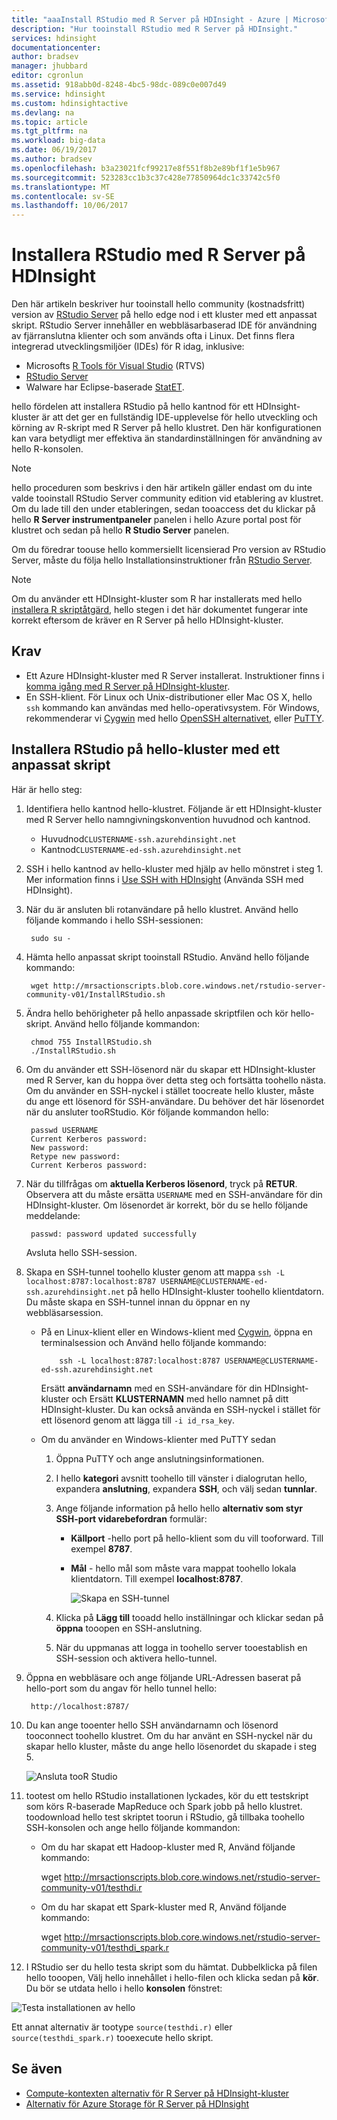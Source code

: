 ```yaml
---
title: "aaaInstall RStudio med R Server på HDInsight - Azure | Microsoft Docs"
description: "Hur tooinstall RStudio med R Server på HDInsight."
services: hdinsight
documentationcenter: 
author: bradsev
manager: jhubbard
editor: cgronlun
ms.assetid: 918abb0d-8248-4bc5-98dc-089c0e007d49
ms.service: hdinsight
ms.custom: hdinsightactive
ms.devlang: na
ms.topic: article
ms.tgt_pltfrm: na
ms.workload: big-data
ms.date: 06/19/2017
ms.author: bradsev
ms.openlocfilehash: b3a23021fcf99217e8f551f8b2e89bf1f1e5b967
ms.sourcegitcommit: 523283cc1b3c37c428e77850964dc1c33742c5f0
ms.translationtype: MT
ms.contentlocale: sv-SE
ms.lasthandoff: 10/06/2017
---
```

# <a name="installing-rstudio-with-r-server-on-hdinsight"></a>Installera RStudio med R Server på HDInsight

Den här artikeln beskriver hur tooinstall hello community (kostnadsfritt) version av [RStudio Server](https://www.rstudio.com/products/rstudio-server/) på hello edge nod i ett kluster med ett anpassat skript. RStudio Server innehåller en webbläsarbaserad IDE för användning av fjärranslutna klienter och som används ofta i Linux. Det finns flera integrerad utvecklingsmiljöer (IDEs) för R idag, inklusive:

- Microsofts [R Tools för Visual Studio](https://www.visualstudio.com/en-us/features/rtvs-vs.aspx) (RTVS) 
- [RStudio Server](https://www.rstudio.com/products/rstudio-server/) 
- Walware har Eclipse-baserade [StatET](http://www.walware.de/goto/statet).

hello fördelen att installera RStudio på hello kantnod för ett HDInsight-kluster är att det ger en fullständig IDE-upplevelse för hello utveckling och körning av R-skript med R Server på hello klustret. Den här konfigurationen kan vara betydligt mer effektiva än standardinställningen för användning av hello R-konsolen.

> [!NOTE]
> hello proceduren som beskrivs i den här artikeln gäller endast om du inte valde tooinstall RStudio Server community edition vid etablering av klustret. Om du lade till den under etableringen, sedan tooaccess det du klickar på hello **R Server instrumentpaneler** panelen i hello Azure portal post för klustret och sedan på hello **R Studio Server** panelen. 

Om du föredrar toouse hello kommersiellt licensierad Pro version av RStudio Server, måste du följa hello Installationsinstruktioner från [RStudio Server](https://www.rstudio.com/products/rstudio/download-server/).

> [!NOTE]
> Om du använder ett HDInsight-kluster som R har installerats med hello [installera R skriptåtgärd](hdinsight-hadoop-r-scripts-linux.md), hello stegen i det här dokumentet fungerar inte korrekt eftersom de kräver en R Server på hello HDInsight-kluster.
>
> 

## <a name="prerequisites"></a>Krav

* Ett Azure HDInsight-kluster med R Server installerat. Instruktioner finns i [komma igång med R Server på HDInsight-kluster](hdinsight-hadoop-r-server-get-started.md).
* En SSH-klient. För Linux och Unix-distributioner eller Mac OS X, hello `ssh` kommando kan användas med hello-operativsystem. För Windows, rekommenderar vi [Cygwin](http://www.redhat.com/services/custom/cygwin/) med hello [OpenSSH alternativet](https://www.youtube.com/watch?v=CwYSvvGaiWU), eller [PuTTY](http://www.chiark.greenend.org.uk/~sgtatham/putty/download.html).  

## <a name="install-rstudio-on-hello-cluster-using-a-custom-script"></a>Installera RStudio på hello-kluster med ett anpassat skript

Här är hello steg:

1. Identifiera hello kantnod hello-klustret. Följande är ett HDInsight-kluster med R Server hello namngivningskonvention huvudnod och kantnod.
   * Huvudnod`CLUSTERNAME-ssh.azurehdinsight.net`
   * Kantnod`CLUSTERNAME-ed-ssh.azurehdinsight.net` 

2. SSH i hello kantnod av hello-kluster med hjälp av hello mönstret i steg 1. Mer information finns i [Use SSH with HDInsight](hdinsight-hadoop-linux-use-ssh-unix.md) (Använda SSH med HDInsight).

3. När du är ansluten bli rotanvändare på hello klustret. Använd hello följande kommando i hello SSH-sessionen:

        sudo su -

4. Hämta hello anpassat skript tooinstall RStudio. Använd hello följande kommando:

        wget http://mrsactionscripts.blob.core.windows.net/rstudio-server-community-v01/InstallRStudio.sh

5. Ändra hello behörigheter på hello anpassade skriptfilen och kör hello-skript. Använd hello följande kommandon:

        chmod 755 InstallRStudio.sh
        ./InstallRStudio.sh

6. Om du använder ett SSH-lösenord när du skapar ett HDInsight-kluster med R Server, kan du hoppa över detta steg och fortsätta toohello nästa. Om du använder en SSH-nyckel i stället toocreate hello kluster, måste du ange ett lösenord för SSH-användare. Du behöver det här lösenordet när du ansluter tooRStudio. Kör följande kommandon hello:

        passwd USERNAME
        Current Kerberos password:
        New password:
        Retype new password:
        Current Kerberos password:


7. När du tillfrågas om **aktuella Kerberos lösenord**, tryck på **RETUR**.  Observera att du måste ersätta `USERNAME` med en SSH-användare för din HDInsight-kluster. Om lösenordet är korrekt, bör du se hello följande meddelande:

        passwd: password updated successfully

    Avsluta hello SSH-session.

8. Skapa en SSH-tunnel toohello kluster genom att mappa `ssh -L localhost:8787:localhost:8787 USERNAME@CLUSTERNAME-ed-ssh.azurehdinsight.net` på hello HDInsight-kluster toohello klientdatorn. Du måste skapa en SSH-tunnel innan du öppnar en ny webbläsarsession.

   * På en Linux-klient eller en Windows-klient med [Cygwin](http://www.redhat.com/services/custom/cygwin/), öppna en terminalsession och Använd hello följande kommando:

             ssh -L localhost:8787:localhost:8787 USERNAME@CLUSTERNAME-ed-ssh.azurehdinsight.net

       Ersätt **användarnamn** med en SSH-användare för din HDInsight-kluster och Ersätt **KLUSTERNAMN** med hello namnet på ditt HDInsight-kluster.
       Du kan också använda en SSH-nyckel i stället för ett lösenord genom att lägga till `-i id_rsa_key`.        
   * Om du använder en Windows-klienter med PuTTY sedan

     1. Öppna PuTTY och ange anslutningsinformationen.
     2. I hello **kategori** avsnitt toohello till vänster i dialogrutan hello, expandera **anslutning**, expandera **SSH**, och välj sedan **tunnlar**.
     3. Ange följande information på hello hello **alternativ som styr SSH-port vidarebefordran** formulär:

        * **Källport** -hello port på hello-klient som du vill tooforward. Till exempel **8787**.
        * **Mål** - hello mål som måste vara mappat toohello lokala klientdatorn. Till exempel **localhost:8787**.

            ![Skapa en SSH-tunnel](./media/hdinsight-hadoop-r-server-install-r-studio/createsshtunnel.png "skapa en SSH-tunnel")

     4. Klicka på **Lägg till** tooadd hello inställningar och klickar sedan på **öppna** tooopen en SSH-anslutning.
     5. När du uppmanas att logga in toohello server tooestablish en SSH-session och aktivera hello-tunnel.

9. Öppna en webbläsare och ange följande URL-Adressen baserat på hello-port som du angav för hello tunnel hello:

        http://localhost:8787/ 

10. Du kan ange tooenter hello SSH användarnamn och lösenord tooconnect toohello klustret. Om du har använt en SSH-nyckel när du skapar hello kluster, måste du ange hello lösenordet du skapade i steg 5.

    ![Ansluta tooR Studio](./media/hdinsight-hadoop-r-server-install-r-studio/connecttostudio.png "skapa en SSH-tunnel")

11. tootest om hello RStudio installationen lyckades, kör du ett testskript som körs R-baserade MapReduce och Spark jobb på hello klustret. toodownload hello test skriptet toorun i RStudio, gå tillbaka toohello SSH-konsolen och ange hello följande kommandon:

    *    Om du har skapat ett Hadoop-kluster med R, Använd följande kommando:

            wget http://mrsactionscripts.blob.core.windows.net/rstudio-server-community-v01/testhdi.r
    *    Om du har skapat ett Spark-kluster med R, Använd följande kommando:

            wget http://mrsactionscripts.blob.core.windows.net/rstudio-server-community-v01/testhdi_spark.r

12. I RStudio ser du hello testa skript som du hämtat. Dubbelklicka på filen hello tooopen, Välj hello innehållet i hello-filen och klicka sedan på **kör**. Du bör se utdata hello i hello **konsolen** fönstret:

   ![Testa installationen av hello](./media/hdinsight-hadoop-r-server-install-r-studio/test-r-script.png "testa hello-installation")

Ett annat alternativ är tootype `source(testhdi.r)` eller `source(testhdi_spark.r)` tooexecute hello skript.

## <a name="see-also"></a>Se även

* [Compute-kontexten alternativ för R Server på HDInsight-kluster](hdinsight-hadoop-r-server-compute-contexts.md)
* [Alternativ för Azure Storage för R Server på HDInsight](hdinsight-hadoop-r-server-storage.md)

